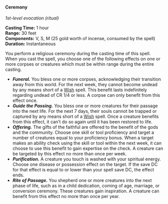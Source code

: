 #### Ceremony
<!-- markdownlint-disable link-image-reference-definitions -->
[_metadata_:spell_name]:- "Ceremony"
[_metadata_:spell_level]:- "1"
[_metadata_:spell_school]:- "evocation"
[_metadata_:ritual]:- "true"
[_metadata_:casting_time_amount]:- "1"
[_metadata_:casting_time_unit]:- "hour"
[_metadata_:range]:- "30 feet"
[_metadata_:target]:- "One or more corpses or creatures"
[_metadata_:components_verbal]:- "true"
[_metadata_:components_somatic]:- "true"
[_metadata_:components_material]:- "true"
[_metadata_:components_material_description]:- "25 gold worth of incense, consumed by the spell"
[_metadata_:components_material_cost]:- "25 gp"
[_metadata_:duration]:- "Instantaneous"
[_metadata_:concentration]:- "false"
[_metadata_:compared_to_wotc_srd_5.1]:- "added"
[_metadata_:compared_to_a5e_srd]:- "mechanics_same_wording_different"
<!-- markdownlint-disable-next-line no-emphasis-as-heading -->
_1st-level evocation (ritual)_

**Casting Time:** 1 hour \
**Range:** 30 feet \
**Components:** V, S, M (25 gold worth of incense, consumed by the spell) \
**Duration:** Instantaneous

You perform a religious ceremony during the casting time of this spell.
When you cast the spell, you choose one of the following effects on one or more corpses or creatures which must be within range during the entire casting.

- **_Funeral._**
  You bless one or more corpses, acknowledging their transition away from this world. For the next week, they cannot become undead by any means short of a [Wish](#Wish_wish) spell.
  This benefit lasts indefinitely regarding undead of CR 1/4 or less.
  A corpse can only benefit from this effect once.
- **_Guide the Passing._**
  You bless one or more creatures for their passage into the next life.
  For the next 7 days, their souls cannot be trapped or captured by any means short of a [Wish](#Wish_wish) spell.
  Once a creature benefits from this effect, it can’t do so again until it has been restored to life.
- **_Offering._**
  The gifts of the faithful are offered to the benefit of the gods and the community.
  Choose one skill or tool proficiency and target a number of creatures equal to your proficiency bonus.
  When a target makes an ability check using the skill or tool within the next week, it can choose to use this benefit to gain expertise on the check.
  A creature can be targeted by this effect no more than once per week.
- **_Purification._**
  A creature you touch is washed with your spiritual energy.
  Choose one disease or possession effect on the target.
  If the save DC for that effect is equal to or lower than your spell save DC, the effect ends.
- **_Rite of Passage._**
  You shepherd one or more creatures into the next phase of life, such as in a child dedication, coming of age, marriage, or conversion ceremony.
  These creatures gain inspiration.
  A creature can benefit from this effect no more than once per year.
